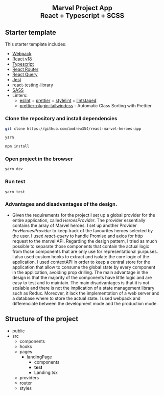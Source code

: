 <div align="center">
  <h2>Marvel Project App<br/>React + Typescript + SCSS</h2>
</div>

## Starter template

This starter template includes:

- [Webpack](https://webpack.js.org/)
- [React v18](https://beta.reactjs.org/)
- [Typescript](https://www.typescriptlang.org/docs/handbook/react.html)
- [React Router](https://reactrouter.com/en/main)
- [React Query](https://tanstack.com/query/v3/)
- [Jest](https://jestjs.io/)
- [react-testing-library](https://testing-library.com/docs/react-testing-library/intro/)
- [SASS](https://sass-lang.com/)
- Linters:
  - [eslint](https://eslint.org/) + [prettier](https://prettier.io/) + [stylelint](https://stylelint.io/) + [lintstaged](https://github.com/okonet/lint-staged)
  - [prettier-plugin-tailwindcss](https://tailwindcss.com/blog/automatic-class-sorting-with-prettier) - Automatic Class Sorting with Prettier

### Clone the repository and install dependencies

```sh
git clone https://github.com/andrew354/react-marvel-heroes-app
```

```sh
yarn
```

```sh
npm install
```

### Open project in the browser

```sh
yarn dev
```

### Run test

```sh
yarn test
```

### Advantages and disadvantages of the design.

- Given the requirements for the project I set up a global provider for the entire application, called _HeroesProvider_. The provider essentially contains the array of Marvel heroes.
  I set up another Provider _FavHeroesProvider_ to keep track of the favourites heroes selected by the user.
  I used _react-query_ to handle Promise and axios for http request to the marvel API.
  Regarding the design pattern, I tried as much possible to separate those components that contain the actual logic from those components that are only use for representational purpuses. I also used custom hooks to extract and isolate the core logic of the application.
  I used contextAPI in order to keep a central store for the application that allow to consume the global state by every component in the application, avoiding prop drilling.
  The main advantage in the design is that the majority of the components have little logic and are easy to test and to maintain.
  The main disadvantages is that it is not scalable and there is not the implication of a state management library such as Redux. Moreover, it lack the implementation of a web server and a database where to store the actual state.
  I used webpack and differenciate between the development mode and the production mode.

## Structure of the project

- public
- src
  - components
  - hooks
  - pages
    - landingPage
      - components
      - **test**
      - Landing.tsx
  - providers
  - router
  - styles
